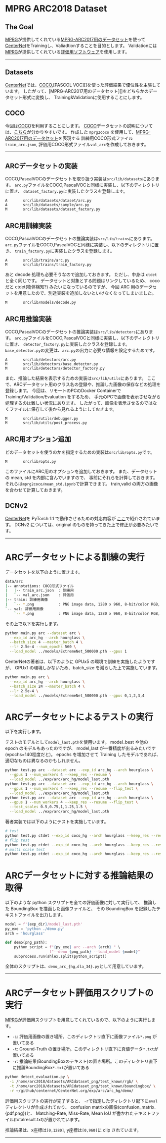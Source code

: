 # MPRG ARC2018 Dataset

## The Goal
[MPRG][]が提供してくれている[MPRG-ARC2017用のデータセット][MPRG-datasets]を使って
[CenterNet][]をTrainingし、Valiadtionすることを目的とします。
Validationには[MPRG][]が提供してくれている[評価用ソフトウェア][MPRG-evaluate]を使用します。

- - -

## Datasets
[CenterNet][]では、[COCO][],[PASCOL VOC][]を使った評価結果で優位性を主張しています。
したがって、[MPRG-ARC2017用のデータセット][]をどちらかのデータセット形式に変換し、
Training&Validationに使用することにします。

## COCO
今回は[COCO][]を利用することにします。
[COCO][]データセットの説明については、[こちら](https://www.pynote.info/entry/mscoco)が分かりやすいです。
作成した `mprg2coco` を使用して、[MPRG-ARC2017用のデータセット][MPRG-datasets]を表現する
訓練用COCO形式ファイル`train_arc.json`, 評価用COCO形式ファイル`val_arc`を作成しておきます。

- - -

## ARCデータセットの実装
COCO,PascalVOCのデータセットを取り扱う実装は`src/lib/datasets`にあります。
`arc.py`ファイルをCOCO,PascalVOCと同様に実装し、以下のディレクトリに置き、
`dataset_factory.py`に実装したクラスを登録します。
```git
A       src/lib/datasets/dataset/arc.py
A       src/lib/datasets/sample/arc.py
M       src/lib/datasets/dataset_factory.py
```

## ARC用訓練実装
COCO,PascalVOCのデータセットの推論実装は`src/lib/trains`にあります。
`arc.py`ファイルをCOCO,PascalVOCと同様に実装し、以下のディレクトリに置き、
`train_factory.py`に実装したクラスを登録します。
```git
A       src/lib/trains/arc.py
M       src/lib/trains/train_factory.py
```
あと decode 処理も必要そうなので追加しておきます。
ただし、中身は `ctdet` と全く同じです。
データセットと対象とする問題はリンクしているため、
coco だと ctdet(物体検知?) みたいになっているのですが、
今回 ARC 用のデータセットを用意したので、別途実装を追加しないといけなくなってしまいました。

```git
M       src/lib/models/decode.py
```

## ARC用推論実装
COCO,PascalVOCのデータセットの推論実装は`src/lib/detectors`にあります。
`arc.py`ファイルをCOCO,PascalVOCと同様に実装し、以下のディレクトリに置き、
`detector_factory.py`に実装したクラスを登録します。
`base_detector.py`の変更は、`arc.py`の出力に必要な情報を設定するためです。
```git
A       src/lib/detectors/arc.py
M       src/lib/detectors/base_detector.py
M       src/lib/detectors/detector_factory.py
```

また、推論した結果を表示するための実装は`src/lib/utils`にあります。
ここで、ARCデータセット用のクラス名の登録や、推論した画像の保存などの処理を登録します。
今回は、リモートのPCのDocker Containerで Training/Validation/Evaluation をするため、
手元のPCで画像を表示させながら処理するのは難しい状況にあります。
したがって、画像を表示させるのではなくファイルに保存して後から見れるようにしておきます。
```git
M       src/lib/utils/debugger.py
M       src/lib/utils/post_process.py
```

## ARC用オプション追加
どのデータセットを使うのかを指定するための実装は`src/lib/opts.py`です。
```git
M       src/lib/opts.py
```
このファイルにARC用のオプションを追加しておきます。
また、データセットの mean, std を内部に含んでいますので、
事前にそれらを計算しておきます。
それらは`mprg2coco/mean_std.ipynb`で計算できます。
train,valid の両方の画像を合わせて計算しておきます。

## DCNv2
[CenterNet][]を PyTorch 1.1 で動作させるための対応内容が
[ここ](https://github.com/xingyizhou/CenterNet/issues/7)で紹介されています。
DCNv2 については、original のものを持ってきた上で修正が必要みたいです。

- - -
# ARCデータセットによる訓練の実行
データセットを以下のように置きます。
```bash
data/arc
|-- annotations: COCO形式ファイル
|   |-- train_arc.json  : 訓練用
|   `-- val_arc.json    : 評価用
|-- train: 訓練用画像
|   `-- *.png           : PNG image data, 1280 x 960, 8-bit/color RGB, non-interlaced
`-- val: 評価用画像
    `-- *.png           : PNG image data, 1280 x 960, 8-bit/color RGB, non-interlaced
```

その上で以下を実行します。
```bash
python main.py arc --dataset arc \
  --exp_id arc_hg --arch hourglass \
  --batch_size 4 --master_batch 4 \
  --lr 2.5e-4 --num_epochs 560 \
  --load_model ../models/ExtremeNet_500000.pth --gpus 1
```

CenterNetの著者は、以下のように GPUx5 の環境で訓練を実施したようですが、
GPUx1 の環境しかないため、batch_size を減らした上で実施しています。
```bash
python main.py arc \
  --exp_id arc_hg --arch hourglass \
  --batch_size 24 --master_batch 4 \
  --lr 2.5e-4 \
  --load_model ../models/ExtremeNet_500000.pth --gpus 0,1,2,3,4
```

# ARCデータセットによるテストの実行
以下を実行します。

テストのモデルとして`model_last.pth`を使用います。
model_best や他の epoch のモデルもあったのですが、
model_last が一番精度が出るみたいです(epochs=140程度だと)。
epochs を増加させて Training したモデルであれば、適切なものは異なるのかもしれません。

```bash
python test.py arc --dataset arc --exp_id arc_hg --arch hourglass \
  --gpus 1 --num_workers 4 --keep_res --resume \
  --load_model ../exp/arc/arc_hg/model_last.pth 
python test.py arc --dataset arc --exp_id arc_hg --arch hourglass \
  --gpus 1 --num_workers 4 --keep_res --resume --flip_test \
  --load_model ../exp/arc/arc_hg/model_last.pth 
python test.py arc --dataset arc --exp_id arc_hg --arch hourglass \
  --gpus 1 --num_workers 4 --keep_res --resume --flip_test \
  --test_scales 0.5,0.75,1,1.25,1.5 \
  --load_model ../exp/arc/arc_hg/model_last.pth 
```

著者実装では以下のようにテストを実施しています。
```bash
# test
python test.py ctdet --exp_id coco_hg --arch hourglass --keep_res --resume
# flip test
python test.py ctdet --exp_id coco_hg --arch hourglass --keep_res --resume --flip_test 
# multi scale test
python test.py ctdet --exp_id coco_hg --arch hourglass --keep_res --resume --flip_test --test_scales 0.5,0.75,1,1.25,1.5
```

# ARCデータセットに対する推論結果の取得
以下のような python スクリプトを全ての評価画像に対して実行して、
推論した BoundingBox を描画した画像ファイルと、
その BoundingBox を記録したテキストファイルを出力します。

```python
model = f'{exp_dir}/model_last.pth'
py_exe = 'python ./demo.py'
arch = 'hourglass'

def demo(png_path):
    python_script = f"{py_exe} arc --arch {arch} " \
                    f"--demo {png_path} --load_model {model}"
    subprocess.run(shlex.split(python_script))
```

全体のスクリプトは、`demo_arc_{hg,dla_34}.py`として用意しています。

- - -
# ARCデータセット評価用スクリプトの実行
[MPRG][]が評価用スクリプトを用意してくれているので、以下のように実行します。
* `-i`: 評価用画像の置き場所。このディレクトリ直下に画像ファイル`*.png` が置いてある
* `-t`: Ground-Truth の置き場所。このディレクトリ直下に真値データ`*.txt`が置いてある
* `-r`: 推論結果(BoundingBoxのテキスト)の置き場所。このディレクトリ直下に推論BoundingBox`*.txt`が置いてある

```bash
python detect_evaluation.py \
  -i /home/arc2018/datasets/ARCdataset_png/test_known/rgb/ \
  -t /home/arc2018/datasets/ARCdataset_png/test_known/boundingbox/ \
  -r ~/github/centernet/CenterNet.org/exp/arc/arc_hg/demo/
```

評価用スクリプトの実行が完了すると、
`-r`で指定したディレクトリ配下に`eval`ディレクトリが作成されており、
confusion matrixの画像(confusion_matrix.{pdf,png})と、
Matching-Rate, Miss-Rate, Mean IoU が書かれたテキストファイル(totalresult.txt)が置かれています。

推論結果は、x座標は`[0,1280]`, y座標は`[0,960]`に clip されています。

- - -
[MPRG]: http://mprg.jp/research/arc_dataset_2017_j
[MPRG-datasets]: http://www.mprg.cs.chubu.ac.jp/ARC2017/ARCdataset_png.zip
[MPRG-evaluate]: https://github.com/machine-perception-robotics-group/MC2ARCdataset_evaluate
[CenterNet]: https://github.com/xingyizhou/CenterNet
[COCO]: http://cocodataset.org/#home
[PASCAL VOC]: http://host.robots.ox.ac.uk/pascal/VOC/
